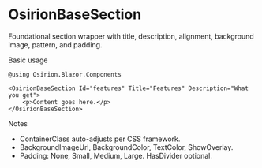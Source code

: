 # OsirionBaseSection

Foundational section wrapper with title, description, alignment, background image, pattern, and padding.

Basic usage

```razor
@using Osirion.Blazor.Components

<OsirionBaseSection Id="features" Title="Features" Description="What you get">
    <p>Content goes here.</p>
</OsirionBaseSection>
```

Notes

- ContainerClass auto-adjusts per CSS framework.
- BackgroundImageUrl, BackgroundColor, TextColor, ShowOverlay.
- Padding: None, Small, Medium, Large. HasDivider optional.
